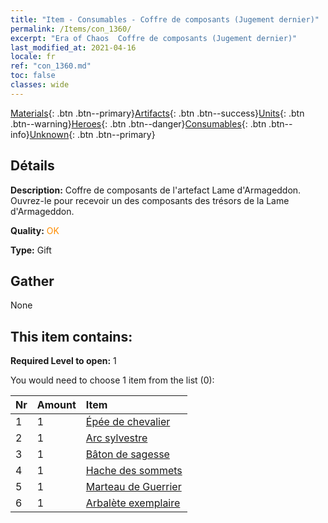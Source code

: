 ```yaml
---
title: "Item - Consumables - Coffre de composants (Jugement dernier)"
permalink: /Items/con_1360/
excerpt: "Era of Chaos  Coffre de composants (Jugement dernier)"
last_modified_at: 2021-04-16
locale: fr
ref: "con_1360.md"
toc: false
classes: wide
---
```

 [Materials](/fr/Items/){: .btn .btn--primary}[Artifacts](/fr/Items/Artifacts/){: .btn .btn--success}[Units](/fr/Items/Units/){: .btn .btn--warning}[Heroes](/fr/Items/Heroes/){: .btn .btn--danger}[Consumables](/fr/Items/Consumables/){: .btn .btn--info}[Unknown](/fr/Items/Unknown/){: .btn .btn--primary}

## Détails
 **Description:** Coffre de composants de l'artefact Lame d'Armageddon. Ouvrez-le pour recevoir un des composants des trésors de la Lame d'Armageddon.

 **Quality:** <span style="color: #FF8C00">OK</span>

 **Type:** Gift

## Gather

  None

## This item contains:

 **Required Level to open:** 1

 You would need to choose 1 item from the list (0):

  | Nr | Amount |     Item    |
  |:---|:-------|:------------|
  | 1 | 1 | [Épée de chevalier](/fr/Items/art_166/) |  | 
  | 2 | 1 | [Arc sylvestre](/fr/Items/art_167/) |  | 
  | 3 | 1 | [Bâton de sagesse](/fr/Items/art_168/) |  | 
  | 4 | 1 | [Hache des sommets](/fr/Items/art_169/) |  | 
  | 5 | 1 | [Marteau de Guerrier](/fr/Items/art_170/) |  | 
  | 6 | 1 | [Arbalète exemplaire](/fr/Items/art_171/) |  | 
